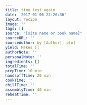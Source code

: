 ```yaml
---
title: time test again
date: '2017-01-06 22:20:36'
layout: recipe
image: ''
tags: []
source: "[site name or book name]"
sourceURL: ''
sourceAuthor: by [Author], p[n]
yield: Makes []
authorNote: ''
personalNote: ''
ingredients: []
totalTime: ''
prepTime: 10 min
handsoffTime: 20 min
cookTime: ''
chillTime: ''
assemblyTime: 40 min
reheatTime: ''
---
```

